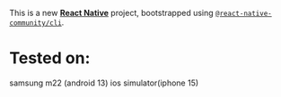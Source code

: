 This is a new [**React Native**](https://reactnative.dev) project, bootstrapped using [`@react-native-community/cli`](https://github.com/react-native-community/cli).

# Tested on:

samsung m22 (android 13)
ios simulator(iphone 15)



